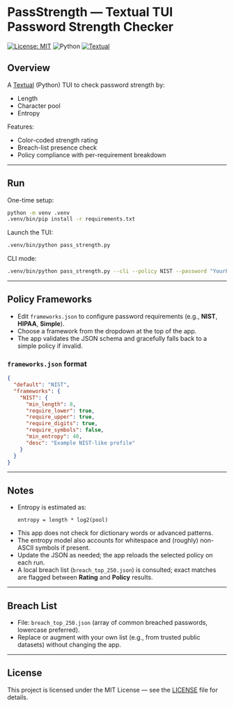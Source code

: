 # PassStrength — Textual TUI Password Strength Checker
[![License: MIT](https://img.shields.io/badge/License-MIT-yellow.svg)](LICENSE)
![Python](https://img.shields.io/badge/python-3.10%2B-blue.svg)
[![Textual](https://img.shields.io/badge/UI-Textual-green)](https://github.com/Textualize/textual)

## Overview
A [Textual](https://github.com/Textualize/textual) (Python) TUI to check password strength by:
- Length  
- Character pool  
- Entropy  

Features:
- Color-coded strength rating  
- Breach-list presence check  
- Policy compliance with per-requirement breakdown  

---

## Run

One-time setup:
```bash
python -m venv .venv
.venv/bin/pip install -r requirements.txt
```

Launch the TUI:
```bash
.venv/bin/python pass_strength.py
```

CLI mode:
```bash
.venv/bin/python pass_strength.py --cli --policy NIST --password "YourPassword"
```

---

## Policy Frameworks

- Edit `frameworks.json` to configure password requirements (e.g., **NIST**, **HIPAA**, **Simple**).  
- Choose a framework from the dropdown at the top of the app.  
- The app validates the JSON schema and gracefully falls back to a simple policy if invalid.  

### `frameworks.json` format
```json
{
  "default": "NIST",
  "frameworks": {
    "NIST": {
      "min_length": 8,
      "require_lower": true,
      "require_upper": true,
      "require_digits": true,
      "require_symbols": false,
      "min_entropy": 40,
      "desc": "Example NIST-like profile"
    }
  }
}
```

---

## Notes
- Entropy is estimated as:  
  ```
  entropy = length * log2(pool)
  ```
- This app does not check for dictionary words or advanced patterns.  
- The entropy model also accounts for whitespace and (roughly) non-ASCII symbols if present.  
- Update the JSON as needed; the app reloads the selected policy on each run.  
- A local breach list (`breach_top_250.json`) is consulted; exact matches are flagged between **Rating** and **Policy** results.  

---

## Breach List
- File: `breach_top_250.json` (array of common breached passwords, lowercase preferred).  
- Replace or augment with your own list (e.g., from trusted public datasets) without changing the app.  

---

## License
This project is licensed under the MIT License — see the [LICENSE](LICENSE) file for details.
